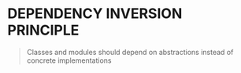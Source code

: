 # DEPENDENCY INVERSION PRINCIPLE

> Classes and modules should depend on abstractions instead of concrete implementations
